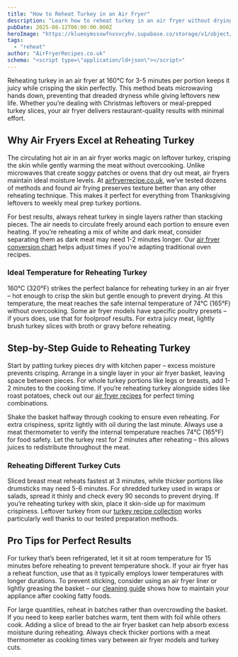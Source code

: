```yaml
---
title: "How to Reheat Turkey in an Air Fryer"
description: "Learn how to reheat turkey in an air fryer without drying it out. Get perfect crispy skin and juicy meat with our easy temperature & timing guide."
pubDate: 2025-08-12T00:00:00.000Z
heroImage: "https://klueoymssxwfnxsvcyhv.supabase.co/storage/v1/object/public/md/how-to-reheat-turkey-in-air-fryer-4079d16b.png"
tags:
  - "reheat"
author: "AirFryerRecipes.co.uk"
schema: "<script type=\"application/ld+json\"></script>"
---
```


<p>Reheating turkey in an air fryer at 160°C for 3-5 minutes per portion keeps it juicy while crisping the skin perfectly. This method beats microwaving hands down, preventing that dreaded dryness while giving leftovers new life. Whether you’re dealing with Christmas leftovers or meal-prepped turkey slices, your air fryer delivers restaurant-quality results with minimal effort.</p>

<h2>Why Air Fryers Excel at Reheating Turkey</h2>
<p>The circulating hot air in an air fryer works magic on leftover turkey, crisping the skin while gently warming the meat without overcooking. Unlike microwaves that create soggy patches or ovens that dry out meat, air fryers maintain ideal moisture levels. At <a href="https://www.airfryerrecipe.co.uk">airfryerrecipe.co.uk</a>, we’ve tested dozens of methods and found air frying preserves texture better than any other reheating technique. This makes it perfect for everything from Thanksgiving leftovers to weekly meal prep turkey portions.</p>

<p>For best results, always reheat turkey in single layers rather than stacking pieces. The air needs to circulate freely around each portion to ensure even heating. If you’re reheating a mix of white and dark meat, consider separating them as dark meat may need 1-2 minutes longer. Our <a href="https://www.airfryerrecipe.co.uk/air-fryer-conversion-chart">air fryer conversion chart</a> helps adjust times if you’re adapting traditional oven recipes.</p>

<h3>Ideal Temperature for Reheating Turkey</h3>
<p>160°C (320°F) strikes the perfect balance for reheating turkey in an air fryer – hot enough to crisp the skin but gentle enough to prevent drying. At this temperature, the meat reaches the safe internal temperature of 74°C (165°F) without overcooking. Some air fryer models have specific poultry presets – if yours does, use that for foolproof results. For extra juicy meat, lightly brush turkey slices with broth or gravy before reheating.</p>

<h2>Step-by-Step Guide to Reheating Turkey</h2>
<p>Start by patting turkey pieces dry with kitchen paper – excess moisture prevents crisping. Arrange in a single layer in your air fryer basket, leaving space between pieces. For whole turkey portions like legs or breasts, add 1-2 minutes to the cooking time. If you’re reheating turkey alongside sides like roast potatoes, check out our <a href="https://www.airfryerrecipe.co.uk/recipes">air fryer recipes</a> for perfect timing combinations.</p>

<p>Shake the basket halfway through cooking to ensure even reheating. For extra crispiness, spritz lightly with oil during the last minute. Always use a meat thermometer to verify the internal temperature reaches 74°C (165°F) for food safety. Let the turkey rest for 2 minutes after reheating – this allows juices to redistribute throughout the meat.</p>

<h3>Reheating Different Turkey Cuts</h3>
<p>Sliced breast meat reheats fastest at 3 minutes, while thicker portions like drumsticks may need 5-6 minutes. For shredded turkey used in wraps or salads, spread it thinly and check every 90 seconds to prevent drying. If you’re reheating turkey with skin, place it skin-side up for maximum crispiness. Leftover turkey from our <a href="https://www.airfryerrecipe.co.uk/recipe-category/turkey">turkey recipe collection</a> works particularly well thanks to our tested preparation methods.</p>

<h2>Pro Tips for Perfect Results</h2>
<p>For turkey that’s been refrigerated, let it sit at room temperature for 15 minutes before reheating to prevent temperature shock. If your air fryer has a reheat function, use that as it typically employs lower temperatures with longer durations. To prevent sticking, consider using an air fryer liner or lightly greasing the basket – our <a href="https://www.airfryerrecipe.co.uk/air-fryer-cleaner">cleaning guide</a> shows how to maintain your appliance after cooking fatty foods.</p>

<p>For large quantities, reheat in batches rather than overcrowding the basket. If you need to keep earlier batches warm, tent them with foil while others cook. Adding a slice of bread to the air fryer basket can help absorb excess moisture during reheating. Always check thicker portions with a meat thermometer as cooking times vary between air fryer models and turkey cuts.</p>